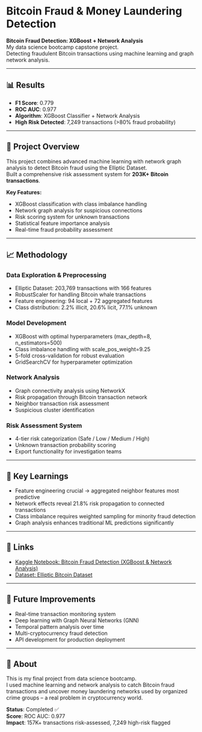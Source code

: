 # Bitcoin Fraud & Money Laundering Detection 

**Bitcoin Fraud Detection: XGBoost + Network Analysis**  
My data science bootcamp capstone project.  
Detecting fraudulent Bitcoin transactions using machine learning and graph network analysis.

---

## 📊 Results

- **F1 Score**: 0.779  
- **ROC AUC**: 0.977  
- **Algorithm**: XGBoost Classifier + Network Analysis  
- **High Risk Detected**: 7,249 transactions (>80% fraud probability)

---

## 🚀 Project Overview

This project combines advanced machine learning with network graph analysis to detect Bitcoin fraud using the Elliptic Dataset.  
Built a comprehensive risk assessment system for **203K+ Bitcoin transactions**.

**Key Features:**
- XGBoost classification with class imbalance handling  
- Network graph analysis for suspicious connections  
- Risk scoring system for unknown transactions  
- Statistical feature importance analysis  
- Real-time fraud probability assessment  

---

## 📈 Methodology

### Data Exploration & Preprocessing
- Elliptic Dataset: 203,769 transactions with 166 features  
- RobustScaler for handling Bitcoin whale transactions  
- Feature engineering: 94 local + 72 aggregated features  
- Class distribution: 2.2% illicit, 20.6% licit, 77.1% unknown  

### Model Development
- XGBoost with optimal hyperparameters (max_depth=8, n_estimators=500)  
- Class imbalance handling with scale_pos_weight=9.25  
- 5-fold cross-validation for robust evaluation  
- GridSearchCV for hyperparameter optimization  

### Network Analysis
- Graph connectivity analysis using NetworkX  
- Risk propagation through Bitcoin transaction network  
- Neighbor transaction risk assessment  
- Suspicious cluster identification  

### Risk Assessment System
- 4-tier risk categorization (Safe / Low / Medium / High)  
- Unknown transaction probability scoring  
- Export functionality for investigation teams  

---

## 🎯 Key Learnings
- Feature engineering crucial → aggregated neighbor features most predictive  
- Network effects reveal 21.8% risk propagation to connected transactions  
- Class imbalance requires weighted sampling for minority fraud detection  
- Graph analysis enhances traditional ML predictions significantly  

---

## 🔗 Links
- [Kaggle Notebook: Bitcoin Fraud Detection (XGBoost & Network Analysis)](https://www.kaggle.com/code/oxspaceman/bitcoin-fraud-detection-xgboost-network-analysis)  
- [Dataset: Elliptic Bitcoin Dataset](https://www.kaggle.com/ellipticco/elliptic-data-set)

---

## 🚀 Future Improvements
- Real-time transaction monitoring system  
- Deep learning with Graph Neural Networks (GNN)  
- Temporal pattern analysis over time  
- Multi-cryptocurrency fraud detection  
- API development for production deployment  

---

## 📝 About
This is my final project from data science bootcamp.  
I used machine learning and network analysis to catch Bitcoin fraud transactions and uncover money laundering networks used by organized crime groups – a real problem in cryptocurrency world.  

**Status**: Completed ✅  
**Score**: ROC AUC: 0.977  
**Impact**: 157K+ transactions risk-assessed, 7,249 high-risk flagged

